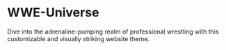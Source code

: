 # WWE-Universe
Dive into the adrenaline-pumping realm of professional wrestling with this customizable and visually striking website theme.
